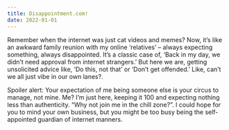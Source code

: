 ```yaml
---
title: Disappointment.com!
date: 2022-01-01
---
```



Remember when the internet was just cat videos and memes? Now, it’s like an awkward family reunion with my online ‘relatives’ – always expecting something, always disappointed. It’s a classic case of, ‘Back in my day, we didn’t need approval from internet strangers.’ But here we are, getting unsolicited advice like, ‘Do this, not that’ or ‘Don’t get offended.’ Like, can’t we all just vibe in our own lanes?.

Spoiler alert: Your expectation of me being someone else is your circus to manage, not mine. Me? I’m just here, keeping it 100 and expecting nothing less than authenticity. “Why not join me in the chill zone?”. I could hope for you to mind your own business, but you might be too busy being the self-appointed guardian of internet manners.